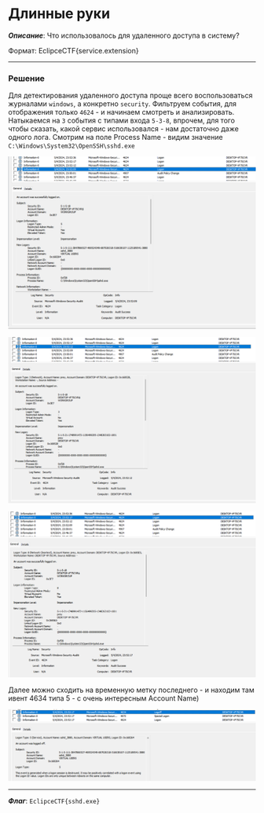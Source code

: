 # Длинные руки

***Описание***: Что использовалось для удаленного доступа в систему?

Формат: EclipceCTF{service.extension}

---
### Решение

Для детектирования удаленного доступа проще всего воспользоваться журналами `windows`, а конкретно `security`. Фильтруем события, для отображения только `4624` - и начинаем смотреть и анализировать. Натыкаемся на `3` события с типами входа `5-3-8`, впрочем, для того чтобы сказать, какой сервис использовался - нам достаточно даже одного лога. Смотрим на поле Process Name - видим значение `C:\Windows\System32\OpenSSH\sshd.exe`

![ScreenShot](Assets/For_Tasks/forensics-6.png)

![ScreenShot](Assets/For_Tasks/forensics-5.png)

![ScreenShot](Assets/For_Tasks/forensics-4.png)

Далее можно сходить на временную метку последнего - и находим там ивент 4634 типа 5 - с очень интересным Account Name)

![ScreenShot](Assets/For_Tasks/forensics-7.png)

---

***Флаг***: `EclipceCTF{sshd.exe}`




